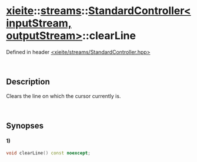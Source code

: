 # [xieite](../../../xieite.md)\:\:[streams](../../../streams.md)\:\:[StandardController\<inputStream, outputStream\>](../../StandardController.md)\:\:clearLine
Defined in header [<xieite/streams/StandardController.hpp>](../../../../include/xieite/streams/StandardController.hpp)

&nbsp;

## Description
Clears the line on which the cursor currently is.

&nbsp;

## Synopses
#### 1)
```cpp
void clearLine() const noexcept;
```
